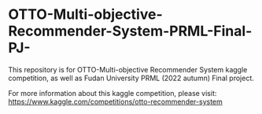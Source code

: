 # OTTO-Multi-objective-Recommender-System-PRML-Final-PJ-
This repository is for OTTO-Multi-objective Recommender System kaggle competition, as well as Fudan University PRML (2022 autumn) Final project.

For more information about this kaggle competition, please visit: https://www.kaggle.com/competitions/otto-recommender-system
